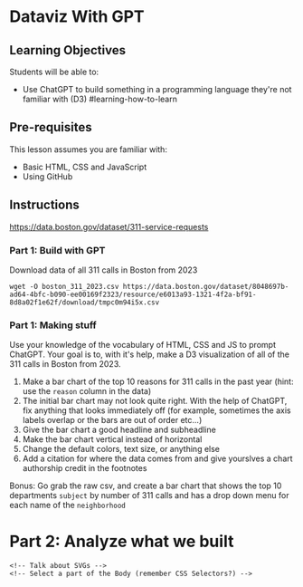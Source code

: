 # Dataviz With GPT

<!-- Plan for today 

- Dataviz Principles (recap - slides) + Dataviz Rubric  
- Explore the data in R (w/ ChatGPT)
- ChatGPT D3 (below Part 1 and Part 2)


TODO: 

- Dhrumil will bring in slides from dataviz principles
- Dhrumil will make exploratory data viz (GPT 4 or python notebook)
- Aarushi will make part 1 (311-basic, 311-complex (with bonus))
- Aarushi materials to explain D3
- Dhrumil bring in the apple stock chart stuff (but use 311 data 2022)

-->

## Learning Objectives

Students will be able to:
- Use ChatGPT to build something in a programming language they're not familiar with (D3) #learning-how-to-learn

## Pre-requisites

This lesson assumes you are familiar with:
- Basic HTML, CSS and JavaScript
- Using GitHub

## Instructions

<!-- We demo some exploratory data analysis with ChatGPT and R -->
<!-- backup in python notebook just in case -->
https://data.boston.gov/dataset/311-service-requests


### Part 1: Build with GPT

Download data of all 311 calls in Boston from 2023
```
wget -O boston_311_2023.csv https://data.boston.gov/dataset/8048697b-ad64-4bfc-b090-ee00169f2323/resource/e6013a93-1321-4f2a-bf91-8d8a02f1e62f/download/tmpc0m94i5x.csv
```
### Part 1: Making stuff

Use your knowledge of the vocabulary of HTML, CSS and JS to prompt ChatGPT. Your goal is to, with it's help, make a D3 visualization of all of the 311 calls in Boston from 2023. 

1. Make a bar chart of the top 10 reasons for 311 calls in the past year (hint: use the `reason` column in the data)
2. The initial bar chart may not look quite right. With the help of ChatGPT, fix anything that looks immediately off (for example, sometimes the axis labels overlap or the bars are out of order etc...)
3. Give the bar chart a good headline and subheadline
4. Make the bar chart vertical instead of horizontal
5. Change the default colors, text size, or anything else
6. Add a citation for where the data comes from and give yourslves a chart authorship credit in the footnotes

Bonus: Go grab the raw csv, and create a bar chart that shows the top 10 departments `subject` by number of 311 calls and has a drop down menu for each name of the `neighborhood`

<!-- Debreif: Aarushi does it and shares -->
<!-- Submit to Prompt bank: fill out AI form -->

# Part 2: Analyze what we built

<!-- Students try to figure it out -->
<!-- Aarushi breaks down the code / mental models needed -->
    <!-- Talk about SVGs -->
    <!-- Select a part of the Body (remember CSS Selectors?) -->
<!-- Dhrumil brings in the stuff from the apple lesson (make 2 charts, not conflicting etc...learn about functions) -->

